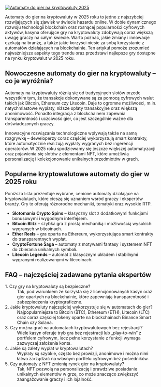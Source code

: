 [![Automaty do gier na kryptowaluty 2025](https://123-caf.pages.dev/gitsignup.png)](https://vrmoo.ru/Bt82HjjY)

<div> <p>Automaty do gier na kryptowaluty w 2025 roku to jedno z najszybciej rozwijających się zjawisk w świecie hazardu online. W dobie dynamicznego rozwoju technologii blockchain oraz rosnącej popularności cyfrowych aktywów, kasyna oferujące gry na kryptowaluty zdobywają coraz większą uwagę graczy na całym świecie. Warto poznać, jakie zmiany i innowacje czekają na branżę, a także jakie korzyści niesie za sobą korzystanie z automatów działających na blockchainie. Ten artykuł pomoże zrozumieć najważniejsze aspekty tego trendu oraz przedstawi najlepsze gry dostępne na rynku kryptowalut w 2025 roku.</p>  <h2>Nowoczesne automaty do gier na kryptowaluty – co je wyróżnia?</h2> <p>Automaty na kryptowaluty różnią się od tradycyjnych slotów przede wszystkim tym, że transakcje dokonywane są za pomocą cyfrowych walut takich jak Bitcoin, Ethereum czy Litecoin. Daje to ogromne możliwości, m.in. natychmiastowe wypłaty, niższe opłaty transakcyjne oraz większą anonimowość. Ponadto integracja z blockchainem zapewnia transparentność i uczciwość gier, co jest szczególnie ważne dla doświadczonych graczy.</p> <p>Innowacyjne rozwiązania technologiczne wpływają także na samą rozgrywkę – deweloperzy coraz częściej wykorzystują smart kontrakty, które automatycznie realizują wypłaty wygranych bez ingerencji operatorów. W 2025 roku spodziewamy się jeszcze większej automatyzacji oraz pojawienia się slotów z elementami NFT, które umożliwią personalizację i kolekcjonowanie unikalnych przedmiotów w grach.</p>  <h2>Popularne kryptowalutowe automaty do gier w 2025 roku</h2> <p>Poniższa lista prezentuje wybrane, cenione automaty działające na kryptowalutach, które cieszą się uznaniem wśród graczy i ekspertów branży. Gry te oferują różnorodne mechaniki, tematyki oraz wysokie RTP.</p> <ul> <li><strong>Slotomania Crypto Spins</strong> – klasyczny slot z dodatkowymi funkcjami bonusowymi i wygodnym interfejsem.</li> <li><strong>Bitcoin Blitz</strong> – szybka gra z prostą mechaniką i możliwością wysokich wygranych w bitcoinach.</li> <li><strong>Ether Reels</strong> – gra oparta na Ethereum, wykorzystująca smart kontrakty do transparentnych wypłat.</li> <li><strong>CryptoFortune Saga</strong> – automaty z motywami fantasy i systemem NFT do zbierania unikalnych symboli.</li> <li><strong>Litecoin Legends</strong> – automat z klasycznym układem i stabilnymi wygranymi realizowanymi w litecoinach.</li> </ul>  <h2>FAQ – najczęściej zadawane pytania ekspertów</h2> <dl> <dt>1. Czy gry na kryptowaluty są bezpieczne?</dt> <dd>Tak, pod warunkiem że korzysta się z licencjonowanych kasyn oraz gier opartych na blockchainie, które zapewniają transparentność i zabezpieczenia kryptograficzne.</dd>  <dt>2. Jakie kryptowaluty najczęściej wykorzystuje się w automatach do gier?</dt> <dd>Najpopularniejsze to Bitcoin (BTC), Ethereum (ETH), Litecoin (LTC) oraz coraz częściej tokeny oparte na blockchainach Binance Smart Chain czy Solana.</dd>  <dt>3. Czy można grać na automatach kryptowalutowych bez rejestracji?</dt> <dd>Wiele kasyn oferuje tryb gra bez rejestracji lub „play-to-win” z portfelem cyfrowym, lecz pełne korzystanie z funkcji wymaga zazwyczaj założenia konta.</dd>  <dt>4. Jakie są zalety wypłat w kryptowalutach?</dt> <dd>Wypłaty są szybkie, często bez prowizji, anonimowe i można nimi łatwo zarządzać na własnym portfelu cyfrowym bez pośredników.</dd>  <dt>5. Czy automaty z NFT zmienią rynek gier na kryptowaluty?</dt> <dd>Tak, NFT pozwolą na personalizację i prawdziwe posiadanie unikalnych elementów w grze, co może znacząco zwiększyć zaangażowanie graczy i ich lojalność.</dd> </dl> </div>